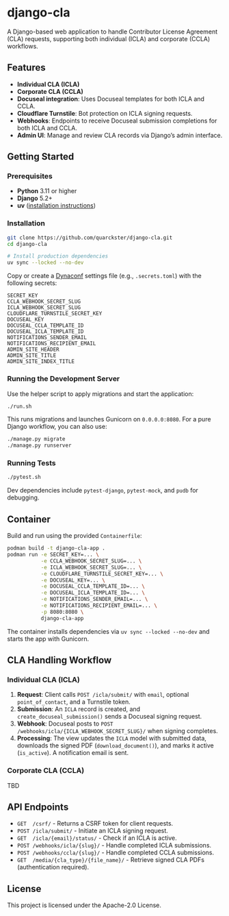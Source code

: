# django-cla

A Django-based web application to handle Contributor License Agreement (CLA) requests, supporting
both individual (ICLA) and corporate (CCLA) workflows.

## Features

* **Individual CLA (ICLA)**
* **Corporate CLA (CCLA)**
* **Docuseal integration**: Uses Docuseal templates for both ICLA and CCLA.
* **Cloudflare Turnstile**: Bot protection on ICLA signing requests.
* **Webhooks**: Endpoints to receive Docuseal submission completions for both ICLA and CCLA.
* **Admin UI**: Manage and review CLA records via Django’s admin interface.

## Getting Started

### Prerequisites

* **Python** 3.11 or higher
* **Django** 5.2+
* **uv** ([installation instructions](https://docs.astral.sh/uv/getting-started/installation/))

### Installation

```bash
git clone https://github.com/quarckster/django-cla.git
cd django-cla

# Install production dependencies
uv sync --locked --no-dev
```

Copy or create a [Dynaconf](https://www.dynaconf.com/) settings file (e.g., `.secrets.toml`) with the following secrets:

```
SECRET_KEY
CCLA_WEBHOOK_SECRET_SLUG
ICLA_WEBHOOK_SECRET_SLUG
CLOUDFLARE_TURNSTILE_SECRET_KEY
DOCUSEAL_KEY
DOCUSEAL_CCLA_TEMPLATE_ID
DOCUSEAL_ICLA_TEMPLATE_ID
NOTIFICATIONS_SENDER_EMAIL
NOTIFICATIONS_RECIPIENT_EMAIL
ADMIN_SITE_HEADER
ADMIN_SITE_TITLE
ADMIN_SITE_INDEX_TITLE
```

### Running the Development Server

Use the helper script to apply migrations and start the application:

```sh
./run.sh
```

This runs migrations and launches Gunicorn on `0.0.0.0:8080`. For a pure Django workflow, you can also use:

```sh
./manage.py migrate
./manage.py runserver
```

### Running Tests

```sh
./pytest.sh
```

Dev dependencies include `pytest-django`, `pytest-mock`, and `pudb` for debugging.

## Container

Build and run using the provided `Containerfile`:

```sh
podman build -t django-cla-app .
podman run -e SECRET_KEY=... \
           -e CCLA_WEBHOOK_SECRET_SLUG=... \
           -e ICLA_WEBHOOK_SECRET_SLUG=... \
           -e CLOUDFLARE_TURNSTILE_SECRET_KEY=... \
           -e DOCUSEAL_KEY=... \
           -e DOCUSEAL_CCLA_TEMPLATE_ID=... \
           -e DOCUSEAL_ICLA_TEMPLATE_ID=... \
           -e NOTIFICATIONS_SENDER_EMAIL=... \
           -e NOTIFICATIONS_RECIPIENT_EMAIL=... \
           -p 8080:8080 \
           django-cla-app
```

The container installs dependencies via `uv sync --locked --no-dev` and starts the app with Gunicorn.

## CLA Handling Workflow

### Individual CLA (ICLA)

1. **Request**: Client calls `POST /icla/submit/` with `email`, optional `point_of_contact`, and a Turnstile token.
2. **Submission**: An `ICLA` record is created, and `create_docuseal_submission()` sends a Docuseal signing request.
3. **Webhook**: Docuseal posts to `POST /webhooks/icla/{ICLA_WEBHOOK_SECRET_SLUG}/` when signing completes.
4. **Processing**: The view updates the `ICLA` model with submitted data, downloads the signed PDF (`download_document()`), and marks it active (`is_active`). A notification email is sent.

### Corporate CLA (CCLA)

TBD

## API Endpoints

* `GET  /csrf/` - Returns a CSRF token for client requests.
* `POST /icla/submit/` - Initiate an ICLA signing request.
* `GET  /icla/{email}/status/` - Check if an ICLA is active.
* `POST /webhooks/icla/{slug}/` - Handle completed ICLA submissions.
* `POST /webhooks/ccla/{slug}/` - Handle completed CCLA submissions.
* `GET  /media/{cla_type}/{file_name}/` - Retrieve signed CLA PDFs (authentication required).

## License

This project is licensed under the Apache-2.0 License.
